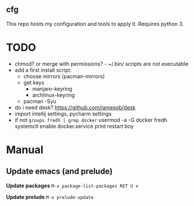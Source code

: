 cfg
---
This repo hosts my configuration and tools to apply it. Requires python 3.

# TODO
- chmod? or merge with permissions? - ~/.bin/ scripts are not executable
- add a first install script:
  - choose mirrors (pacman-mirrors)
  - get keys
    - manjaro-keyring
    - archlinux-keyring
  - pacman -Syu
- do i need desk? https://github.com/jamesob/desk
- import intellij settings, pycharm settings
- if not `groups fredh | grep docker`
      usermod -a -G docker fredh
      systemctl enable docker.service
      print restart boy

# Manual
## Update emacs (and prelude)

__Update packages__
`M-x package-list-packages RET U x`

__Update prelude__
`M-x prelude-update`
